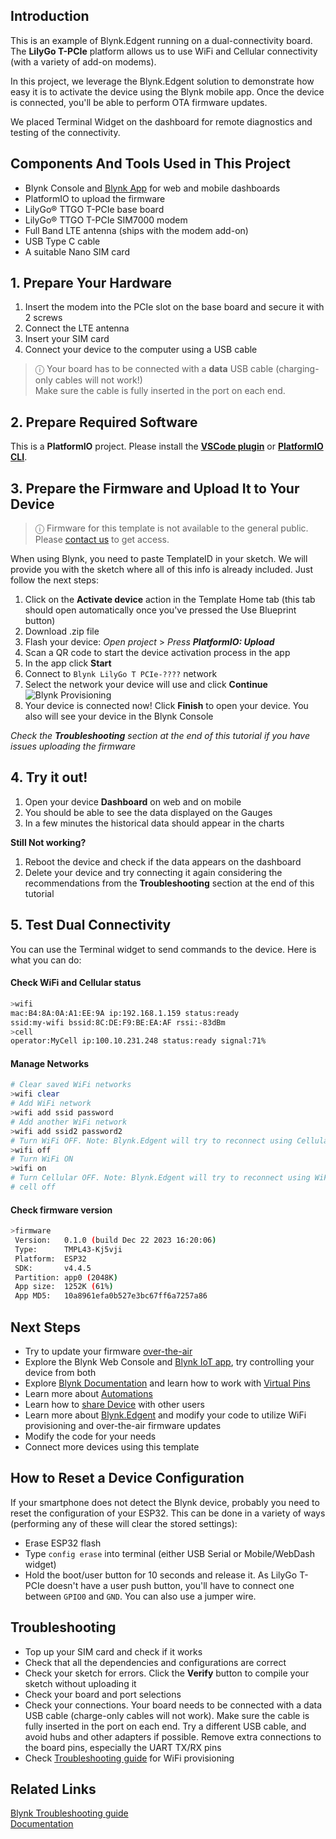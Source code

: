 ## Introduction

This is an example of Blynk.Edgent running on a dual-connectivity board. The **LilyGo T-PCIe** platform allows us to use WiFi and Cellular connectivity (with a variety of add-on modems).

In this project, we leverage the Blynk.Edgent solution to demonstrate how easy it is to activate the device using the Blynk mobile app. Once the device is connected, you'll be able to perform OTA firmware updates.

We placed Terminal Widget on the dashboard for remote diagnostics and testing of the connectivity.

## Components And Tools Used in This Project

* Blynk Console and [Blynk App](https://docs.blynk.io/en/downloads/blynk-apps-for-ios-and-android) for web and mobile dashboards
* PlatformIO to upload the firmware
* LilyGo® TTGO T-PCIe base board
* LilyGo® TTGO T-PCIe SIM7000 modem
* Full Band LTE antenna (ships with the modem add-on)
* USB Type C cable
* A suitable Nano SIM card

## 1. Prepare Your Hardware

1. Insert the modem into the PCIe slot on the base board and secure it with 2 screws
2. Connect the LTE antenna
3. Insert your SIM card
4. Connect your device to the computer using a USB cable

> ⓘ Your board has to be connected with a **data** USB cable (charging-only cables will not work!)  
> Make sure the cable is fully inserted in the port on each end.

## 2. Prepare Required Software

This is a **PlatformIO** project. Please install the [**VSCode plugin**][pio_vscode] or [**PlatformIO CLI**][pio_cli].

## 3. Prepare the Firmware and Upload It to Your Device

> ⓘ Firmware for this template is not available to the general public.  
> Please [contact us](https://blynk.io/contact-us-business) to get access. 

When using Blynk, you need to paste TemplateID in your sketch. We will provide you with the sketch where all of this info is already included. Just follow the next steps:

1. Click on the **Activate device** action in the Template Home tab (this tab should open automatically once you've pressed the Use Blueprint button)
2. Download .zip file 
3. Flash your device:
*Open project* >
*Press **PlatformIO: Upload***
4. Scan a QR code to start the device activation process in the app
5. In the app click **Start**
6. Connect to `Blynk LilyGo T PCIe-????` network
7. Select the network your device will use and click **Continue**
   ![Blynk Provisioning](https://raw.githubusercontent.com/blynkkk/blueprints/main/ESP32%20Edgent%20for%20Cellular%20and%20WiFi/Images/provisioning-flow.png)
8. Your device is connected now! Click **Finish** to open your device. You also will see your device in the Blynk Console

_Check the **Troubleshooting** section at the end of this tutorial if you have issues uploading the firmware_  

## 4. Try it out!

1. Open your device **Dashboard** on web and on mobile
2. You should be able to see the data displayed on the Gauges
3. In a few minutes the historical data should appear in the charts

**Still Not working?**
1. Reboot the device and check if the data appears on the dashboard
2. Delete your device and try connecting it again considering the recommendations from the **Troubleshooting** section at the end of this tutorial

## 5. Test Dual Connectivity

You can use the Terminal widget to send commands to the device. Here is what you can do:

#### Check WiFi and Cellular status
```sh
>wifi
mac:B4:8A:0A:A1:EE:9A ip:192.168.1.159 status:ready
ssid:my-wifi bssid:8C:DE:F9:BE:EA:AF rssi:-83dBm
>cell
operator:MyCell ip:100.10.231.248 status:ready signal:71%
```

#### Manage Networks
```sh
# Clear saved WiFi networks
>wifi clear
# Add WiFi network
>wifi add ssid password
# Add another WiFi network
>wifi add ssid2 password2
# Turn WiFi OFF. Note: Blynk.Edgent will try to reconnect using Cellular
>wifi off
# Turn WiFi ON
>wifi on
# Turn Cellular OFF. Note: Blynk.Edgent will try to reconnect using WiFi
# cell off
```

#### Check firmware version
```sh
>firmware
 Version:   0.1.0 (build Dec 22 2023 16:20:06)
 Type:      TMPL43-Kj5vji
 Platform:  ESP32
 SDK:       v4.4.5
 Partition: app0 (2048K)
 App size:  1252K (61%)
 App MD5:   10a8961efa0b527e3bc67ff6a7257a86
```

## Next Steps

* Try to update your firmware [over-the-air](https://docs.blynk.io/en/blynk.edgent/updating-devices-firmwares-ota)
* Explore the Blynk Web Console and [Blynk IoT app](https://docs.blynk.io/en/downloads/blynk-apps-for-ios-and-android), try controlling your device from both
* Explore [Blynk Documentation](https://docs.blynk.io/en/) and learn how to work with [Virtual Pins](https://docs.blynk.io/en/getting-started/using-virtual-pins-to-control-physical-devices)
* Learn more about [Automations](https://docs.blynk.io/en/concepts/automations)
* Learn how to [share Device](https://docs.blynk.io/en/concepts/users) with other users
* Learn more about [Blynk.Edgent](https://docs.blynk.io/en/blynk.edgent/overview) and modify your code to utilize WiFi provisioning and over-the-air firmware updates
* Modify the code for your needs
* Connect more devices using this template

## How to Reset a Device Configuration

If your smartphone does not detect the Blynk device, probably you need to reset the configuration of your ESP32.
This can be done in a variety of ways (performing any of these will clear the stored settings):

- Erase ESP32 flash
- Type `config erase` into terminal (either USB Serial or Mobile/WebDash widget)
- Hold the boot/user button for 10 seconds and release it. As LilyGo T-PCIe doesn't have a user push button, you'll have to connect one between `GPIO0` and `GND`. You can also use a jumper wire.

## Troubleshooting

* Top up your SIM card and check if it works
* Check that all the dependencies and configurations are correct
* Check your sketch for errors. Click the **Verify** button to compile your sketch without uploading it
* Check your board and port selections
* Check your connections. Your board needs to be connected with a data USB cable (charge-only cables will not work). Make sure the cable is fully inserted in the port on each end. Try a different USB cable, and avoid hubs and other adapters if possible. Remove extra connections to the board pins, especially the UART TX/RX pins
* Check [Troubleshooting guide](https://docs.blynk.io/en/getting-started/activating-devices/blynk-edgent-wifi-provisioning#troubleshooting) for WiFi provisioning

## Related Links
[Blynk Troubleshooting guide](https://docs.blynk.io/en/troubleshooting/general-issues)  
[Documentation](https://docs.blynk.io/en/)


[pio_vscode]: https://docs.platformio.org/en/stable/integration/ide/vscode.html#ide-vscode
[pio_cli]: https://docs.platformio.org/en/stable/core/index.html

